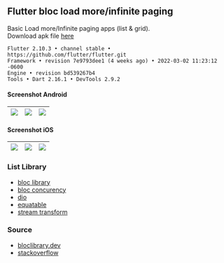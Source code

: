 ## Flutter bloc load more/infinite paging ##

Basic Load more/Infinite paging apps (list & grid).  
Download apk file [here](https://www.dropbox.com/s/fgge6lsroly4dhc)
```
Flutter 2.10.3 • channel stable • https://github.com/flutter/flutter.git
Framework • revision 7e9793dee1 (4 weeks ago) • 2022-03-02 11:23:12 -0600
Engine • revision bd539267b4
Tools • Dart 2.16.1 • DevTools 2.9.2
```

#### Screenshot Android ####
| ![](https://i.imgur.com/xWJ9j8o.jpg) | ![](https://i.imgur.com/vGoMYT8.jpg) | ![](https://i.imgur.com/QjpbdEJ.jpg) |
| :---: | :---: | :---: |

#### Screenshot iOS ####
| ![](https://i.imgur.com/GEjL5Qf.png) | ![](https://i.imgur.com/66jmUVO.png) | ![](https://i.imgur.com/PRd35bI.png) |
| :---: | :---: | :---: |

### List Library ###
- [bloc library](https://bloclibrary.dev/)
- [bloc concurency](https://pub.dev/packages/bloc_concurrency)
- [dio](https://pub.dev/packages/dio)
- [equatable](https://pub.dev/packages/equatable)
- [stream transform](https://pub.dev/packages/stream_transform)

### Source ###
- [bloclibrary.dev](https://bloclibrary.dev/#/flutterinfinitelisttutorial)
- [stackoverflow](https://stackoverflow.com/a/47827264)
